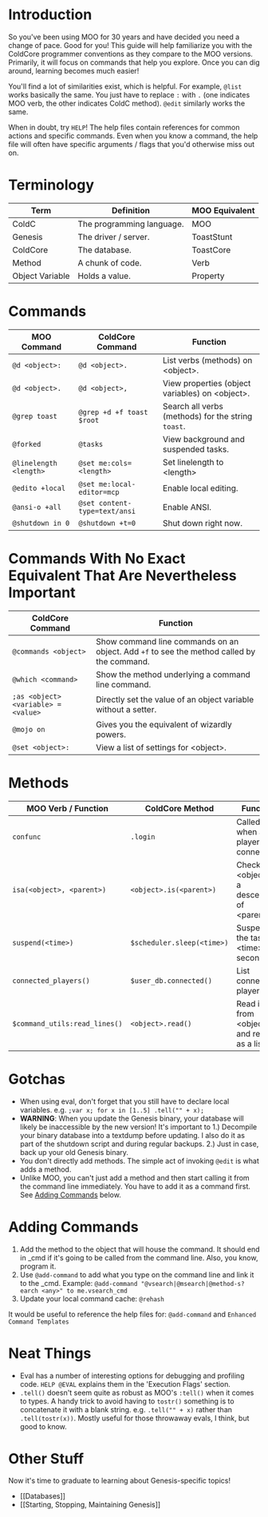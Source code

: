# Introduction
So you've been using MOO for 30 years and have decided you need a change of pace. Good for you! This guide will help familiarize you with the ColdCore programmer conventions as they compare to the MOO versions. Primarily, it will focus on commands that help you explore. Once you can dig around, learning becomes much easier!

You'll find a lot of similarities exist, which is helpful. For example, `@list` works basically the same. You just have to replace `:` with `.` (one indicates MOO verb, the other indicates ColdC method). `@edit` similarly works the same.

When in doubt, try `HELP`! The help files contain references for common actions and specific commands. Even when you know a command, the help file will often have specific arguments / flags that you'd otherwise miss out on.

# Terminology
| Term            | Definition                | MOO Equivalent |
| --------------- | ------------------------- | -------------- |
| ColdC           | The programming language. | MOO            |
| Genesis         | The driver / server.      | ToastStunt     |
| ColdCore        | The database.             | ToastCore      |
| Method          | A chunk of code.          | Verb           |
| Object Variable | Holds a value.            | Property       |


# Commands
| MOO Command            | ColdCore Command              | Function                                           |
| ---------------------- | ----------------------------- | -------------------------------------------------- |
| `@d <object>:`         | `@d <object>.`                | List verbs (methods) on \<object\>.                |
| `@d <object>.`         | `@d <object>,`                | View properties (object variables) on \<object\>.  |
| `@grep toast`          | `@grep +d +f toast $root`     | Search all verbs (methods) for the string `toast`. |
| `@forked`              | `@tasks`                      | View background and suspended tasks.               |
| `@linelength <length>` | `@set me:cols=<length>`       | Set linelength to \<length\>                       |
| `@edito +local`        | `@set me:local-editor=mcp`    | Enable local editing.                              |
| `@ansi-o +all`         | `@set content-type=text/ansi` | Enable ANSI.                                       |
| `@shutdown in 0`       | `@shutdown +t=0`              | Shut down right now.                               |

# Commands With No Exact Equivalent That Are Nevertheless Important
| ColdCore Command                    | Function                                                                                   |
| ----------------------------------- | ------------------------------------------------------------------------------------------ |
| `@commands <object>`                | Show command line commands on an object. Add `+f` to see the method called by the command. |
| `@which <command>`                  | Show the method underlying a command line command.                                         |
| `;as <object> <variable> = <value>` | Directly set the value of an object variable without a setter.                             |
| `@mojo on`                          | Gives you the equivalent of wizardly powers.                                               |
| `@set <object>:`                    | View a list of settings for \<object\>.                                                                                           |

# Methods
| MOO Verb / Function           | ColdCore Method            | Function                                           |
| ----------------------------- | -------------------------- | -------------------------------------------------- |
| `confunc`                     | `.login`                   | Called when a player connects.                     |
| `isa(<object>, <parent>)`     | `<object>.is(<parent>)`    | Check if \<object\> is a descendant of \<parent\>. |
| `suspend(<time>)`             | `$scheduler.sleep(<time>)` | Suspend the task for \<time\> seconds.             |
| `connected_players()`         | `$user_db.connected()`     | List connected players.                            |
| `$command_utils:read_lines()` | `<object>.read()`          | Read input from \<object\> and return as a list.   |

# Gotchas
- When using eval, don't forget that you still have to declare local variables. e.g. `;var x; for x in [1..5] .tell("" + x);`
- **WARNING**: When you update the Genesis binary, your database will likely be inaccessible by the new version! It's important to 1.) Decompile your binary database into a textdump before updating. I also do it as part of the shutdown script and during regular backups. 2.) Just in case, back up your old Genesis binary.
- You don't directly add methods. The simple act of invoking `@edit` is what adds a method.
- Unlike MOO, you can't just add a method and then start calling it from the command line immediately. You have to add it as a command first. See [Adding Commands](#Adding-Commands) below.

# Adding Commands
1. Add the method to the object that will house the command. It should end in \_cmd if it's going to be called from the command line. Also, you know, program it.
2. Use `@add-command` to add what you type on the command line and link it to the \_cmd. Example: `@add-command "@vsearch|@msearch|@method-s?earch <any>" to me.vsearch_cmd`
3. Update your local command cache: `@rehash`

It would be useful to reference the help files for: `@add-command` and `Enhanced Command Templates`

# Neat Things
- Eval has a number of interesting options for debugging and profiling code. `HELP @EVAL` explains them in the 'Execution Flags' section.
- `.tell()` doesn't seem quite as robust as MOO's `:tell()` when it comes to types. A handy trick to avoid having to `tostr()` something is to concatenate it with a blank string. e.g. `.tell("" + x)` rather than `.tell(tostr(x))`. Mostly useful for those throwaway evals, I think, but good to know.

# Other Stuff
Now it's time to graduate to learning about Genesis-specific topics!

- [[Databases]]
- [[Starting, Stopping, Maintaining Genesis]]
